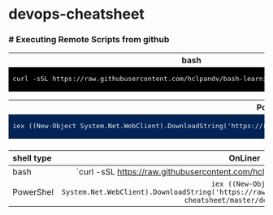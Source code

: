 # devops-cheatsheet

### # Executing Remote Scripts from github

<table>
<tr><th>bash</th></tr>
<tr><td bgcolor="#000000">

<pre style="background-color:#000000;color:#EEEDF0">
curl -sSL https://raw.githubusercontent.com/hclpandv/bash-learning/master/colors.sh | bash
</pre>
  
</td></tr> </table>
<!---      -->

<table>
<tr><th>PowerShell</th></tr>
<tr><td bgcolor="#012456">

<pre style="background-color:#012456;color:#EEEDF0">
iex ((New-Object System.Net.WebClient).DownloadString('https://raw.githubusercontent.com/hclpandv/devops-cheatsheet/master/demo.ps1'))
</pre>
  
</td></tr> </table>
<!---      -->


### 

| shell type      | OnLiner     |
| :---            |   :---:   |
| bash            | `curl -sSL https://raw.githubusercontent.com/hclpandv/bash-learning/master/colors.sh | bash`       |
| PowerShel       | `iex ((New-Object System.Net.WebClient).DownloadString('https://raw.githubusercontent.com/hclpandv/devops-cheatsheet/master/demo.ps1'))`        |


